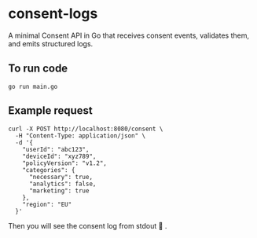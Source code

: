 # consent-logs

A minimal Consent API in Go that receives consent events, validates them, and emits structured logs.

## To run code
```
go run main.go
```

## Example request
```
curl -X POST http://localhost:8080/consent \
  -H "Content-Type: application/json" \
  -d '{
    "userId": "abc123",
    "deviceId": "xyz789",
    "policyVersion": "v1.2",
    "categories": {
      "necessary": true,
      "analytics": false,
      "marketing": true
    },
    "region": "EU"
  }'
```
Then you will see the consent log from stdout :tada: .
